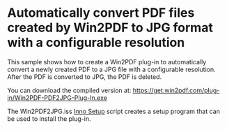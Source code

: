 # Automatically convert PDF files created by Win2PDF to JPG format with a configurable resolution

This sample shows how to create a Win2PDF plug-in to automatically convert a newly created PDF to a JPG file with a configurable resolution. After the PDF is converted to JPG, the PDF is deleted.

You can download the compiled version at: https://get.win2pdf.com/plug-in/Win2PDF-PDF2JPG-Plug-In.exe

The Win2PDF2JPG.iss [Inno Setup](https://jrsoftware.org/isinfo.php) script creates a setup program that can be used to install the plug-in.